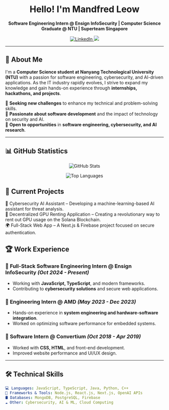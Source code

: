 <h1 align="center">Hello! I'm Mandfred Leow</h1>
<p align="center">
  <b>Software Engineering Intern @ Ensign InfoSecurity | Computer Science Graduate @ NTU | Superteam Singapore</b>
</p>

<p align="center">
  <a href="https://www.linkedin.com/in/mandfredleow/?originalSubdomain=sg">
    <img src="https://img.shields.io/badge/LinkedIn-Profile-blue?logo=linkedin&logoColor=white" alt="LinkedIn">
  </a>
  <img src="https://img.shields.io/badge/Location-Singapore-red">
</p>

---

## 🚀 About Me  
I'm a **Computer Science student at Nanyang Technological University (NTU)** with a passion for software engineering, cybersecurity, and AI-driven applications. As the IT industry rapidly evolves, I strive to expand my knowledge and gain hands-on experience through **internships, hackathons, and projects**.

🔹 **Seeking new challenges** to enhance my technical and problem-solving skills.  
🔹 **Passionate about software development** and the impact of technology on security and AI.  
🔹 **Open to opportunities** in **software engineering, cybersecurity, and AI research**.

---

## 📊 GitHub Statistics
<p align="center"> <img src="https://github-readme-stats.vercel.app/api?username=MandfredLeow&show_icons=true&theme=radical" alt="GitHub Stats"> </p> <p align="center"> <img src="https://github-readme-stats.vercel.app/api/top-langs/?username=MandfredLeow&layout=compact&theme=radical" alt="Top Languages"> </p>

## 📌 Current Projects <br>
🚀 Cybersecurity AI Assistant – Developing a machine-learning-based AI assistant for threat analysis.<br>
💬 Decentralized GPU Renting Application – Creating a revolutionary way to rent out GPU usage on the Solana Blockchain.<br>
🌍 Full-Stack Web App – A Next.js & Firebase project focused on secure authentication.<br>

## 🏆 Work Experience  
### 🔹 **Full-Stack Software Engineering Intern** @ Ensign InfoSecurity _(Oct 2024 - Present)_  
- Working with **JavaScript, TypeScript**, and modern frameworks.  
- Contributing to **cybersecurity solutions** and secure web applications.

### 🔹 **Engineering Intern** @ AMD _(May 2023 - Dec 2023)_  
- Hands-on experience in **system engineering and hardware-software integration**.  
- Worked on optimizing software performance for embedded systems.

### 🔹 **Software Intern** @ Convertium _(Oct 2018 - Apr 2019)_  
- Worked with **CSS, HTML**, and front-end development.  
- Improved website performance and UI/UX design.

---

## 🛠️ Technical Skills  
```yaml
💻 Languages: JavaScript, TypeScript, Java, Python, C++
🔧 Frameworks & Tools: Node.js, React.js, Next.js, OpenAI APIs
🛢️ Databases: MongoDB, PostgreSQL, Firebase
☁️ Other: Cybersecurity, AI & ML, Cloud Computing
